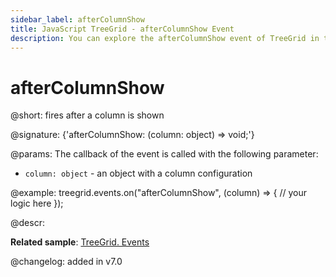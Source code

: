 ```yaml
---
sidebar_label: afterColumnShow
title: JavaScript TreeGrid - afterColumnShow Event 
description: You can explore the afterColumnShow event of TreeGrid in the documentation of the DHTMLX JavaScript UI library. Browse developer guides and API reference, try out code examples and live demos, and download a free 30-day evaluation version of DHTMLX Suite.
---
```


# afterColumnShow

@short: fires after a column is shown

@signature: {'afterColumnShow: (column: object) => void;'}

@params:
The callback of the event is called with the following parameter:

- `column: object` - an object with a column configuration

@example:
treegrid.events.on("afterColumnShow", (column) => {
    // your logic here
});

@descr:

**Related sample**: [TreeGrid. Events](https://snippet.dhtmlx.com/sgwnxshe)

@changelog: added in v7.0
